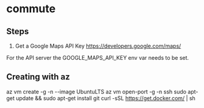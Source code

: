 # commute

## Steps

1. Get a Google Maps API Key
    https://developers.google.com/maps/

For the API server the GOOGLE_MAPS_API_KEY env var needs to be set.


## Creating with az

az vm create -g <RG> -n <NAME> --image UbuntuLTS
az vm open-port -g <RG> -n <NAME>
ssh <ip-address>
sudo apt-get update && sudo apt-get install git
curl -sSL https://get.docker.com/ | sh
